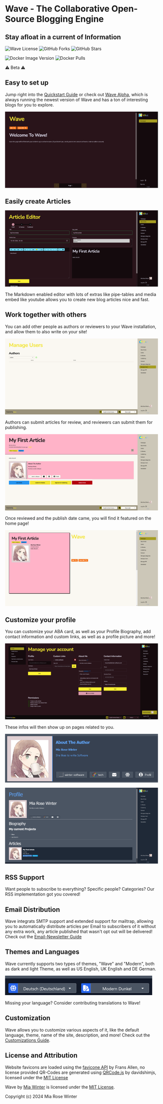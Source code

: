 <img src="./Wave/Assets/Wave%20Logo%20Transparent.png" alt="" width="300" />

# Wave - The Collaborative Open-Source Blogging Engine
## Stay afloat in a current of Information

![Wave License](https://img.shields.io/github/license/miawinter98/Wave?color=green&style=for-the-badge)
![GitHub Forks](https://img.shields.io/github/forks/miawinter98/Wave?label=github%20forks&logo=github&style=for-the-badge)
![GitHub Stars](https://img.shields.io/github/stars/miawinter98/Wave?label=github%20stars&color=yellow&logo=github&style=for-the-badge)

![Docker Image Version](https://img.shields.io/docker/v/miawinter/wave?color=informational&logo=docker&label=latest&style=for-the-badge)
![Docker Pulls](https://img.shields.io/docker/pulls/miawinter/wave?color=informational&logo=docker&style=for-the-badge)

⚠ Beta ⚠ 

## Easy to set up

Jump right into the [Quickstart Guide](../../wiki/Quickstart) or check out 
[Wave Alpha](https://blog.winter-software.com/), which is always running the newest
version of Wave and has a ton of interesting blogs for you to explore.

![](img/home-first-start.png)

## Easily create Articles

![](img/article-editor.png)

The Markdown enabled editor with lots of extras like pipe-tables and media embed 
like youtube allows you to create new blog articles nice and fast.

## Work together with others

You can add other people as authors or reviewers to your Wave installation, and allow 
them to also write on your site!

![](img/manage-users.png)

Authors can submit articles for review, and reviewers can submit them for publishing. 

![](img/article-example.png)

Once reviewed and the publish date came, you will find it featured on the home page!

![](img/home-first-article.png)

## Customize your profile 

You can customize your ABA card, as well as your Profile Biography, add contact 
information and custom links, as well as a profile picture and more!

![](img/manage-account-filled-in.png)

These infos will then show up on pages related to you.

![](img/about-the-author-card.png)

![](img/profile-example.png)

## RSS Support 

Want people to subscribe to everything? Specific people? Categories? Our RSS 
implementation got you covered!

## Email Distribution

Wave integrats SMTP support and extended support for mailtrap, allowing you to 
automatically distribute articles per Email to subscribers of it without any extra 
work, any article published that wasn't opt out will be delivered! Check out
the [Email-Newsletter Guide](../../wiki/Email-Newsletter)

## Themes and Languages

Wave currently supports two types of themes, "Wave" and "Modern", both as dark and 
light Theme, as well as US English, UK English and DE German. 

![](img/language-theme-pickers.png)

Missing your language? Consider contributing translations to Wave!

## Customization 

Wave allows you to customize various aspects of it, like the default language, theme, 
name of the site, description, and more! Check out the 
[Customizations Guide](../../wiki/Customization).

## License and Attribution

Website favicons are loaded using the [favicone API](https://github.com/fransallen/favicone) by
Frans Allen, no license provided
QR-Codes are generated using [QRCode.js](https://davidshimjs.github.io/qrcodejs/) by 
davidshimjs, licensed under the [MIT License](https://github.com/davidshimjs/qrcodejs/blob/master/LICENSE)

Wave by [Mia Winter](https://miawinter.de/) is licensed under the [MIT License](https://en.wikipedia.org/wiki/MIT_License).  

Copyright (c) 2024 Mia Rose Winter